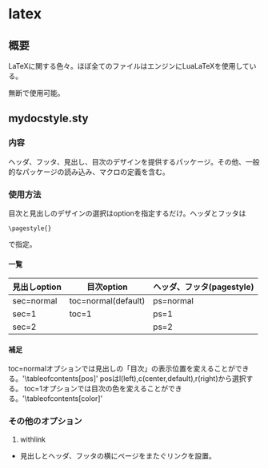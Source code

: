# latex
## 概要
LaTeXに関する色々。ほぼ全てのファイルはエンジンにLuaLaTeXを使用している。

無断で使用可能。
## mydocstyle.sty
### 内容
ヘッダ、フッタ、見出し、目次のデザインを提供するパッケージ。その他、一般的なパッケージの読み込み、マクロの定義を含む。
### 使用方法
目次と見出しのデザインの選択はoptionを指定するだけ。ヘッダとフッタは
~~~
\pagestyle{}
~~~
で指定。
#### 一覧
|見出しoption|目次option|ヘッダ、フッタ(pagestyle)|
|---|---|---|
|sec=normal|toc=normal(default)|ps=normal|
|sec=1|toc=1|ps=1|
|sec=2| |ps=2|
#### 補足
toc=normalオプションでは見出しの「目次」の表示位置を変えることができる。'\tableofcontents[pos]'
posはl(left),c(center,default),r(right)から選択する。
toc=1オプションでは目次の色を変えることができる。'\tableofcontents[color]'
### その他のオプション
1. withlink
  - 見出しとヘッダ、フッタの横にページをまたぐリンクを設置。

